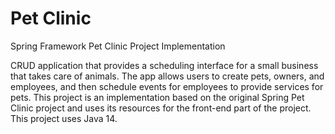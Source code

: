 # Pet Clinic
 Spring Framework Pet Clinic Project Implementation
 
CRUD application that provides a scheduling interface for a small business that takes care of animals. The app allows users to create pets, owners, and employees, and then schedule events for employees to provide services for pets. This project is an implementation based on the original Spring Pet Clinic project and uses its resources for the front-end part of the project. This project uses Java 14. 
